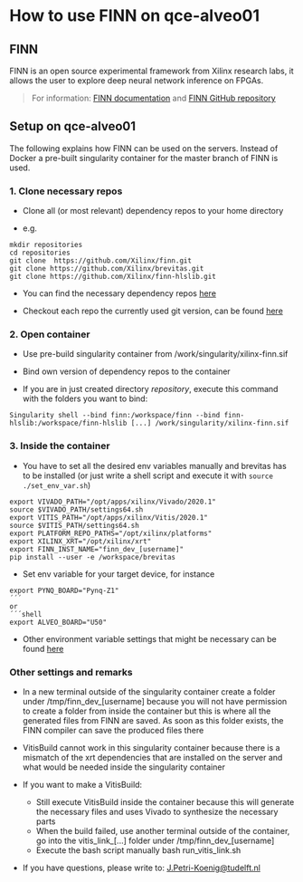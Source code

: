 # How to use FINN on qce-alveo01

## FINN

FINN is an open source experimental framework from Xilinx research labs, it allows the user to explore deep neural network inference on FPGAs. 

> For information: [FINN documentation](https://finn.readthedocs.io/en/latest/) and [FINN GitHub repository](https://github.com/Xilinx/finn)

## Setup on qce-alveo01

The following explains how FINN can be used on the servers. Instead of Docker a pre-built singularity container for the master branch of FINN is used.

### 1. Clone necessary repos 

- Clone all (or most relevant) dependency repos to your home directory

- e.g.

```shell
mkdir repositories
cd repositories
git clone  https://github.com/Xilinx/finn.git
git clone https://github.com/Xilinx/brevitas.git
git clone https://github.com/Xilinx/finn-hlslib.git
```

- You can find the necessary dependency repos [here](https://github.com/Xilinx/finn/blob/e443a5859066a410a63c08dcfec4a90527ca24be/docker/Dockerfile.finn_dev#L73)

- Checkout each repo the currently used git version, can be found [here](https://github.com/Xilinx/finn/blob/e443a5859066a410a63c08dcfec4a90527ca24be/docker/finn_entrypoint.sh#L13)

### 2. Open container

- Use pre-build singularity container from /work/singularity/xilinx-finn.sif

- Bind own version of dependency repos to the container

- If you are in just created directory *repository*, execute this command with the folders you want to bind:

```shell
Singularity shell --bind finn:/workspace/finn --bind finn-hlslib:/workspace/finn-hlslib [...] /work/singularity/xilinx-finn.sif
```

### 3. Inside the container

- You have to set all the desired env variables manually and brevitas has to be installed (or just write a shell script and execute it with `source ./set_env_var.sh`)

```shell
export VIVADO_PATH="/opt/apps/xilinx/Vivado/2020.1"
source $VIVADO_PATH/settings64.sh
export VITIS_PATH="/opt/apps/xilinx/Vitis/2020.1"
source $VITIS_PATH/settings64.sh
export PLATFORM_REPO_PATHS="/opt/xilinx/platforms"
export XILINX_XRT="/opt/xilinx/xrt"
export FINN_INST_NAME="finn_dev_[username]"
pip install --user -e /workspace/brevitas
```

- Set env variable for your target device, for instance

```shell
export PYNQ_BOARD="Pynq-Z1"
´´´
or
´´´shell
export ALVEO_BOARD="U50"
```

- Other environment variable settings that might be necessary can be found [here](https://github.com/Xilinx/finn/blob/e443a5859066a410a63c08dcfec4a90527ca24be/run-docker.sh#L82)

### Other settings and remarks

- In a new terminal outside of the singularity container create a folder under /tmp/finn\_dev\_[username] because you will not have permission to create a folder from inside the container but this is where all the generated files from FINN are saved. As soon as this folder exists, the FINN compiler can save the produced files there

- VitisBuild cannot work in this singularity container because there is a mismatch of the xrt dependencies that are installed on the server and what would be needed inside the singularity container

- If you want to make a VitisBuild:
    - Still execute VitisBuild inside the container because this will generate the necessary files and uses Vivado to synthesize the necessary parts
    - When the build failed, use another terminal outside of the container, go into the vitis\_link\_[...] folder under /tmp/finn\_dev\_[username]
    - Execute the bash script manually bash run\_vitis\_link.sh

- If you have questions, please write to: J.Petri-Koenig@tudelft.nl
